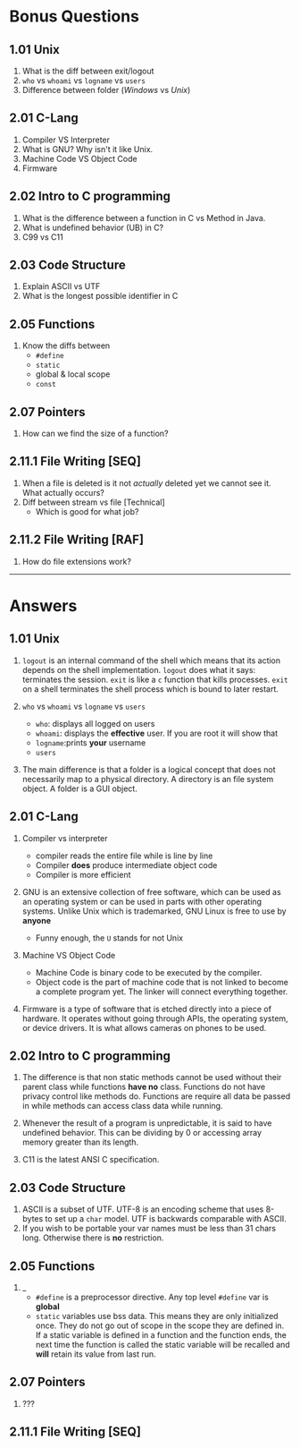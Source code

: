 # Bonus Questions
## 1.01 Unix
1. What is the diff between exit/logout  
2. `who` vs `whoami` vs `logname` vs `users`
3. Difference between folder (*Windows* vs *Unix*)

## 2.01 C-Lang
1. Compiler VS Interpreter
2. What is GNU? Why isn't it like Unix.
3. Machine Code VS Object Code
4. Firmware

## 2.02 Intro to C programming
1. What is the difference between a function in C vs Method in Java.
2. What is undefined behavior (UB) in C?
3. C99 vs C11

## 2.03 Code Structure
1. Explain ASCII vs UTF
2. What is the longest possible identifier in C

## 2.05 Functions
1. Know the diffs between
	+ `#define`
	+ `static`
	+ global & local scope
	+ `const`

## 2.07 Pointers
1. How can we find the size of a function?

## 2.11.1 File Writing \[SEQ\]
1. When a file is deleted is it not *actually* deleted yet we cannot see it. What actually occurs? 
2. Diff between stream vs file \[Technical\]
	+	Which is good for what job?

## 2.11.2 File Writing \[RAF\]
1. How do file extensions work?
 
--- 
 # Answers
 
## 1.01 Unix
1. `logout` is an internal command of the shell which means that its action depends on the shell implementation. `logout` does what it says: terminates the session. `exit` is like a `c` function that kills processes. `exit` on a shell terminates the shell process which is bound to later restart. 
2. `who` vs `whoami` vs `logname` vs `users`
	+	`who`: displays all logged on users 
	+	`whoami`: displays the **effective** user. If you are root it will show that
	+	`logname`:prints **your** username 
	+   `users`

3. The main difference is that a folder is a logical concept that does not necessarily map to a physical directory. A directory is an file system object. A folder is a GUI object.

## 2.01 C-Lang
1. Compiler vs interpreter
	+ compiler reads the entire file while is line by line
	+ Compiler **does** produce intermediate object code
	+ Compiler is more efficient 

2. GNU is an extensive collection of free software, which can be used as an operating system or can be used in parts with other operating systems. Unlike Unix which is trademarked, GNU Linux is free to use by **anyone**
	+	Funny enough, the `U` stands for not Unix

3. Machine VS Object Code
	+	Machine Code is binary code to be executed by the compiler. 
	+	Object code is the part of machine code that is not linked to become a complete program yet. The linker will connect everything together.

4. Firmware is a type of software that is etched directly into a piece of hardware. It operates without going through APIs, the operating system, or device drivers. It is what allows cameras on phones to be used. 

## 2.02 Intro to C programming

1. The difference is that non static methods cannot be used without their parent class while functions **have no** class. Functions do not have privacy control like methods do. Functions are require all data be passed in while methods can access class data while running. 

2. Whenever the result of a program is unpredictable, it is said to have undefined behavior. This can be dividing by 0 or accessing array memory greater than its length. 
3. C11 is the latest ANSI C specification. 

## 2.03 Code Structure
1. ASCII is a subset of UTF. UTF-8 is an encoding scheme that uses 8-bytes to set up a `char` model. UTF is backwards comparable with ASCII. 
2. If you wish to be portable your var names must be less than 31 chars long. Otherwise there is **no** restriction. 

## 2.05 Functions
1. \_
	+ `#define` is a preprocessor directive. Any top level `#define` var is **global**
	+ `static` variables use bss data. This means they are only initialized once. They do not go out of scope in the scope they are defined in. If a static variable is defined in a function and the function ends, the next time the function is called the static variable will be recalled and **will** retain its value from last run. 

## 2.07 Pointers
1. ???

## 2.11.1 File Writing \[SEQ\]